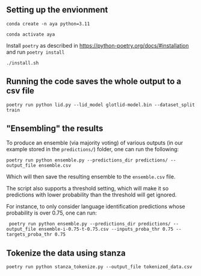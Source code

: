 ## Setting up the envionment

`conda create -n aya python=3.11`

`conda activate aya`

Install `poetry` as described in <https://python-poetry.org/docs/#installation>
and run `poetry install`

`./install.sh`

## Running the code saves the whole output to a csv file

`poetry run python lid.py --lid_model glotlid-model.bin --dataset_split train`

## "Ensembling" the results

To produce an ensemble (via majority voting) of various outputs (in our
example stored in the `predictions/`) folder, one can run the following:

    poetry run python ensemble.py --predictions_dir predictions/ --output_file ensemble.csv

Which will then save the resulting ensemble to the `ensemble.csv` file.

The script also supports a threshold setting, which will make it so
predictions with lower probability than the threshold will get ignored.

For instance, to only consider language identification predictions
whose probability is over 0.75, one can run:

     poetry run python ensemble.py --predictions_dir predictions/ --output_file ensemble-i-0.75-t-0.75.csv --inputs_proba_thr 0.75 --targets_proba_thr 0.75

## Tokenize the data using stanza
`poetry run python stanza_tokenize.py --output_file tokenized_data.csv`
